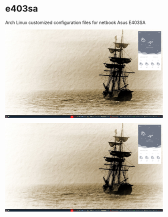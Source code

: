 # e403sa
Arch Linux customized configuration files for netbook Asus E403SA

![alt text](https://github.com/alexandrebobkov/e403sa/blob/master/Screenshot_2018-Feb-07_17:43:12.png "Arch Linux on Asus E403SA")

![alt text](/Screenshot_2018-Feb-07_17:43:12.png "Arch Linux on Asus E403SA")
